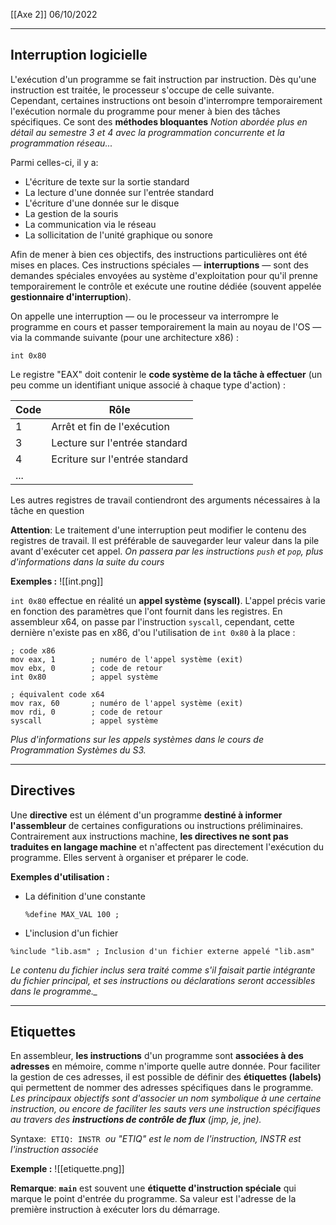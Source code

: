 [[Axe 2]]
06/10/2022
****
## Interruption logicielle

L'exécution d'un programme se fait instruction par instruction. Dès qu'une instruction est traitée, le processeur s'occupe de celle suivante. 
Cependant, certaines instructions ont besoin d'interrompre temporairement l'exécution normale du programme pour mener à bien des tâches spécifiques. Ce sont des **méthodes bloquantes**
	*Notion abordée plus en détail au semestre 3 et 4 avec la programmation concurrente et la programmation réseau...*

Parmi celles-ci, il y a: 
- L'écriture de texte sur la sortie standard 
- La lecture d'une donnée sur l'entrée standard 
- L'écriture d'une donnée sur le disque 
- La gestion de la souris 
- La communication via le réseau 
- La sollicitation de l'unité graphique ou sonore

Afin de mener à bien ces objectifs, des instructions particulières ont été mises en places. Ces instructions spéciales — **interruptions** — sont des demandes spéciales envoyées au système d'exploitation pour qu'il prenne temporairement le contrôle et exécute une routine dédiée (souvent appelée **gestionnaire d'interruption**).


On appelle une interruption — ou le processeur va interrompre le programme en cours et passer temporairement la main au noyau de l'OS — via la commande suivante (pour une architecture x86) : 
```
int 0x80
```

Le registre "EAX" doit contenir le **code système de la tâche à effectuer** (un peu comme un identifiant unique associé à chaque type d'action) :

| Code | Rôle                           |
| ---- | ------------------------------ |
| 1    | Arrêt et fin de l'exécution    |
| 3    | Lecture sur l'entrée standard  |
| 4    | Ecriture sur l'entrée standard |
| ...  |                                |
 
 Les autres registres de travail contiendront des arguments nécessaires à la tâche en question  


**Attention**: Le traitement d'une interruption peut modifier le contenu des registres de travail. Il est préférable de sauvegarder leur valeur dans la pile avant d'exécuter cet appel.
	*On passera par les instructions `push` et `pop`, plus d'informations dans la suite du cours*

**Exemples :**
![[int.png]]


`int 0x80` effectue en réalité un **appel système (syscall)**. L'appel précis varie en fonction des paramètres que l'ont fournit dans les registres.
En assembleur x64, on passe par l'instruction `syscall`, cependant, cette dernière n'existe pas en x86, d'ou l'utilisation de `int 0x80` à la place :
```assembly
; code x86
mov eax, 1        ; numéro de l'appel système (exit)
mov ebx, 0        ; code de retour
int 0x80          ; appel système

; équivalent code x64
mov rax, 60       ; numéro de l'appel système (exit)
mov rdi, 0        ; code de retour
syscall           ; appel système
```
*Plus d'informations sur les appels systèmes dans le cours de Programmation Systèmes du S3.*


****
## Directives

Une **directive** est un élément d'un programme **destiné à informer l'assembleur** de certaines configurations ou instructions préliminaires. 
Contrairement aux instructions machine, **les directives ne sont pas traduites en langage machine** et n'affectent pas directement l'exécution du programme. Elles servent à organiser et préparer le code.

**Exemples d'utilisation :**
- La définition d'une constante 
	```assembly
	%define MAX_VAL 100 ;
	```

- L'inclusion d'un fichier 
```assembly
%include "lib.asm" ; Inclusion d'un fichier externe appelé "lib.asm"
```
*Le contenu du fichier inclus sera traité comme s'il faisait partie intégrante du fichier principal, et ses instructions ou déclarations seront accessibles dans le programme._*


****
## Etiquettes

En assembleur, **les instructions** d'un programme sont **associées à des adresses** en mémoire, comme n'importe quelle autre donnée. Pour faciliter la gestion de ces adresses, il est possible de définir des **étiquettes (labels)** qui permettent de nommer des adresses spécifiques dans le programme.
	*Les principaux objectifs sont d'associer un nom symbolique à une certaine instruction, ou encore de faciliter les sauts vers une instruction spécifiques au travers des **instructions de contrôle de flux** (jmp, je, jne).*

Syntaxe: 
`ETIQ: INSTR` 
	*ou "ETIQ" est le nom de l'instruction, INSTR est l'instruction associée*


**Exemple :**
![[etiquette.png]]


**Remarque**: **`main`** est souvent une **étiquette d'instruction spéciale** qui marque le point d'entrée du programme. Sa valeur est l'adresse de la première instruction à exécuter lors du démarrage.